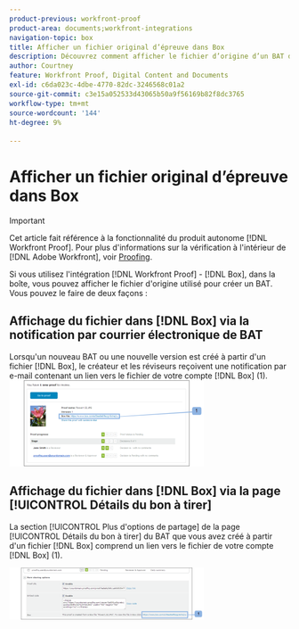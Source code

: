 ```yaml
---
product-previous: workfront-proof
product-area: documents;workfront-integrations
navigation-topic: box
title: Afficher un fichier original d’épreuve dans Box
description: Découvrez comment afficher le fichier d’origine d’un BAT dans la boîte.
author: Courtney
feature: Workfront Proof, Digital Content and Documents
exl-id: c6da023c-4dbe-4770-82dc-3246568c01a2
source-git-commit: c3e15a052533d43065b50a9f56169b82f8dc3765
workflow-type: tm+mt
source-wordcount: '144'
ht-degree: 9%

---
```


# Afficher un fichier original d’épreuve dans Box

>[!IMPORTANT]
>
>Cet article fait référence à la fonctionnalité du produit autonome [!DNL Workfront Proof]. Pour plus d&#39;informations sur la vérification à l&#39;intérieur de [!DNL Adobe Workfront], voir [Proofing](../../../review-and-approve-work/proofing/proofing.md).

Si vous utilisez l&#39;intégration [!DNL Workfront Proof] - [!DNL Box], dans la boîte, vous pouvez afficher le fichier d&#39;origine utilisé pour créer un BAT. Vous pouvez le faire de deux façons :

## Affichage du fichier dans [!DNL Box] via la notification par courrier électronique de BAT

Lorsqu&#39;un nouveau BAT ou une nouvelle version est créé à partir d&#39;un fichier [!DNL Box], le créateur et les réviseurs reçoivent une notification par e-mail contenant un lien vers le fichier de votre compte [!DNL Box] (1).\
![Box_-_Email_Notification.png](assets/box---email-notification-350x154.png)

## Affichage du fichier dans [!DNL Box] via la page [!UICONTROL Détails du bon à tirer]

La section [!UICONTROL Plus d&#39;options de partage] de la page [!UICONTROL Détails du bon à tirer] du BAT que vous avez créé à partir d&#39;un fichier [!DNL Box] comprend un lien vers le fichier de votre compte [!DNL Box] (1).

![Box_-_Proof_Details_page.png](assets/box---proof-details-page-350x93.png)
